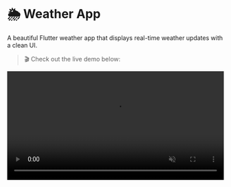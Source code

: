 # 🌦️ Weather App

A beautiful Flutter weather app that displays real-time weather updates with a clean UI.  

> 🎬 Check out the live demo below:

<video src="assets/demo.webm" controls autoplay loop muted width="100%">
  Your browser does not support the video tag.
</video>
